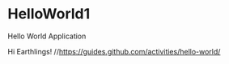 # HelloWorld1
Hello World Application

Hi Earthlings!
//https://guides.github.com/activities/hello-world/

